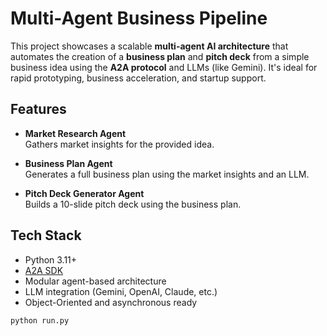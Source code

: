 # Multi-Agent Business Pipeline 

This project showcases a scalable **multi-agent AI architecture** that automates the creation of a **business plan** and **pitch deck** from a simple business idea using the **A2A protocol** and LLMs (like Gemini). It's ideal for rapid prototyping, business acceleration, and startup support.

## Features

-  **Market Research Agent**  
  Gathers market insights for the provided idea.

-  **Business Plan Agent**  
  Generates a full business plan using the market insights and an LLM.

-  **Pitch Deck Generator Agent**  
  Builds a 10-slide pitch deck using the business plan.

## Tech Stack

- Python 3.11+
- [A2A SDK](https://pypi.org/project/a2a-sdk/)
- Modular agent-based architecture
- LLM integration (Gemini, OpenAI, Claude, etc.)
- Object-Oriented and asynchronous ready


```bash
python run.py
